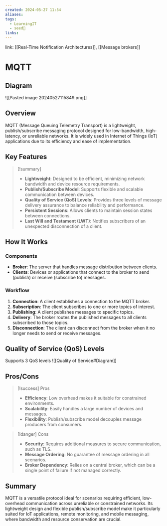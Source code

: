 ```yaml
---
created: 2024-05-27 11:54
aliases: 
tags:
  - LearningIT
  - seed🌱
links:
---
```


link: [[Real-Time Notification Architectures]], [[Message brokers]]

# MQTT

## Diagram

![[Pasted image 20240527115849.png]]

## Overview

MQTT (Message Queuing Telemetry Transport) is a lightweight, publish/subscribe messaging protocol designed for low-bandwidth, high-latency, or unreliable networks. It is widely used in Internet of Things (IoT) applications due to its efficiency and ease of implementation.

## Key Features

> [!summary]
> 
> - **Lightweight**: Designed to be efficient, minimizing network bandwidth and device resource requirements.
> - **Publish/Subscribe Model**: Supports flexible and scalable communication between devices.
> - **Quality of Service (QoS) Levels**: Provides three levels of message delivery assurance to balance reliability and performance.
> - **Persistent Sessions**: Allows clients to maintain session states between connections.
> - **Last Will and Testament (LWT)**: Notifies subscribers of an unexpected disconnection of a client.

## How It Works

### Components

- **Broker**: The server that handles message distribution between clients.
- **Clients**: Devices or applications that connect to the broker to send (publish) or receive (subscribe to) messages.

### Workflow

1. **Connection**: A client establishes a connection to the MQTT broker.
2. **Subscription**: The client subscribes to one or more topics of interest.
3. **Publishing**: A client publishes messages to specific topics.
4. **Delivery**: The broker routes the published messages to all clients subscribed to those topics.
5. **Disconnection**: The client can disconnect from the broker when it no longer needs to send or receive messages.

## Quality of Service (QoS) Levels

Supports 3 QoS levels
![[Quality of Service#Diagram]]
## Pros/Cons

> [!success] Pros
> 
> - **Efficiency**: Low overhead makes it suitable for constrained environments.
> - **Scalability**: Easily handles a large number of devices and messages.
> - **Flexibility**: Publish/subscribe model decouples message producers from consumers.

> [!danger] Cons
> 
> - **Security**: Requires additional measures to secure communication, such as TLS.
> - **Message Ordering**: No guarantee of message ordering in all scenarios.
> - **Broker Dependency**: Relies on a central broker, which can be a single point of failure if not managed correctly.

## Summary

MQTT is a versatile protocol ideal for scenarios requiring efficient, low-overhead communication across unreliable or constrained networks. Its lightweight design and flexible publish/subscribe model make it particularly suited for IoT applications, remote monitoring, and mobile messaging, where bandwidth and resource conservation are crucial.